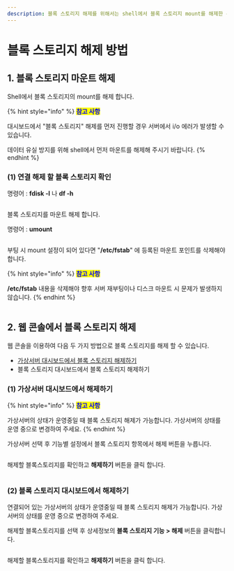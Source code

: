 ```yaml
---
description: 블록 스토리지 해제를 위해서는 shell에서 블록 스토리지 mount를 해제한 뒤, 웹 콘솔에서 블록 스토리지 연결 해제를 하여야 합니다.
---
```


# 블록 스토리지 해제 방법

## 1. 블록 스토리지 마운트 해제

Shell에서 블록 스토리지의 mount를 해제 합니다.

{% hint style="info" %}
<mark style="color:blue;">**참고 사항**</mark>

대시보드에서 "블록 스토리지" 해제를 먼저 진행할 경우 서버에서 i/o 에러가 발생할 수 있습니다.&#x20;

데이터 유실 방지를 위해 shell에서 먼저 마운트를 해제해 주시기 바랍니다.
{% endhint %}



### (1) 연결 해제 할 블록 스토리지 확인

명령어 : **fdisk -l** 나 **df -h**&#x20;

<figure><img src="https://filesystem.cafe24.com/hosting/cloud_service/2020/02/26/caa413608bdd52167f0ad45d1a734191_1582695776.png" alt=""><figcaption></figcaption></figure>

블록 스토리지를 마운트 해제 합니다.

명령어 : **umount**

<figure><img src="https://filesystem.cafe24.com/hosting/cloud_service/2020/02/26/b4f64f4ef88dff428f0d2f84cb5ea1e8_1582704933.png" alt=""><figcaption></figcaption></figure>

부팅 시 mount 설정이 되어 있다면 "**/etc/fstab**" 에 등록된 마운트 포인트를 삭제해야 합니다.

{% hint style="info" %}
<mark style="color:blue;">**참고 사항**</mark>

**/etc/fstab** 내용을 삭제해야 향후 서버 재부팅이나 디스크 마운트 시 문제가 발생하지 않습니다.
{% endhint %}

<figure><img src="https://filesystem.cafe24.com/hosting/cloud_service/2020/02/26/9098086149d67a1eff25bc51f6a99cdc_1582696026.png" alt=""><figcaption></figcaption></figure>



## 2. 웹 콘솔에서 블록 스토리지 해제

&#x20;웹 콘솔을 이용하여 다음 두 가지 방법으로 블록 스토리지를 해제 할 수 있습니다.

* [가상서버 대시보드에서 블록 스토리지 해제하기](disconnect.md#1-1)
* 블록 스토리지 대시보드에서 블록 스토리지 해제하기



### (1) 가상서버 대시보드에서 해제하기

{% hint style="info" %}
<mark style="color:blue;">**참고 사항**</mark>

가상서버의 상태가 운영중일 때 블록 스토리지 해제가 가능합니다. 가상서버의 상태를 운영 중으로 변경하여 주세요.
{% endhint %}

가상서버 선택 후 기능별 설정에서 블록 스토리지 항목에서 해제 버튼을 누릅니다.

<figure><img src="https://filesystem.cafe24.com/hosting/cloud_service/2020/02/26/72f62cdf1047ce89e16668e2351ad5ec_1582696083.png" alt=""><figcaption></figcaption></figure>

&#x20;해제할 블록스토리지를 확인하고 **해제하기** 버튼을 클릭 합니다.

<figure><img src="https://filesystem.cafe24.com/hosting/cloud_service/2020/02/26/843f94ef9c890fd57557b5a9f2cdf277_1582696112.png" alt=""><figcaption></figcaption></figure>





### (2) 블록 스토리지 대시보드에서 해제하기

연결되어 있는 가상서버의 상태가 운영중일 때 블록 스토리지 해제가 가능합니다. 가상서버의 상태를 운영 중으로 변경하여 주세요.&#x20;

해제할 블록스토리지를 선택 후 상세정보의 **블록 스토리지 기능 > 해제** 버튼을 클릭합니다.

<figure><img src="https://filesystem.cafe24.com/hosting/cloud_service/2020/02/26/67f5ba86b1239dee1cf73f8d8279b9f2_1582696202.png" alt=""><figcaption></figcaption></figure>

&#x20;해제할 블록스토리지를 확인하고 **해제하기** 버튼을 클릭 합니다.

<figure><img src="https://filesystem.cafe24.com/hosting/cloud_service/2020/02/26/a0fcaccd69e73aa9d6f16c18b985a687_1582696213.png" alt=""><figcaption></figcaption></figure>





